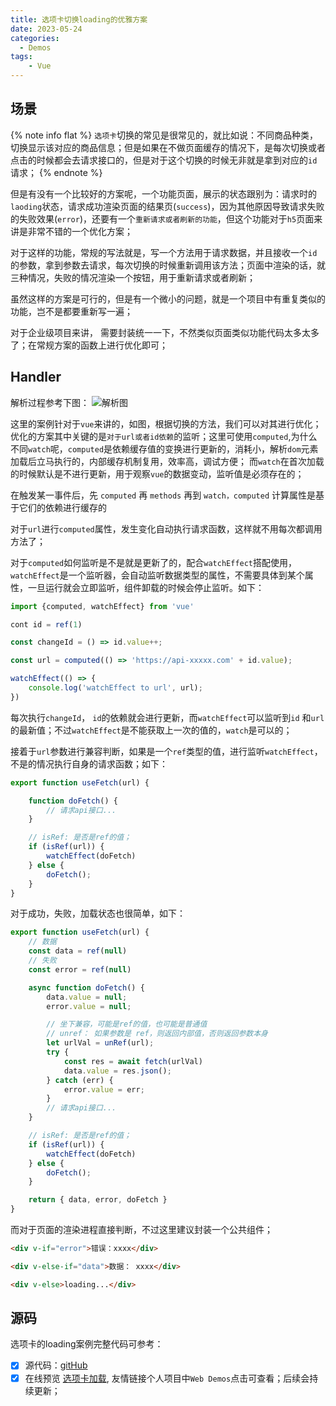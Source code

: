 ```yaml
---
title: 选项卡切换loading的优雅方案
date: 2023-05-24
categories:
  - Demos
tags:
    - Vue
---
```


## 场景

{% note info flat %}
`选项卡`切换的常见是很常见的，就比如说：不同商品种类，切换显示该对应的商品信息；但是如果在不做页面缓存的情况下，是每次切换或者点击的时候都会去请求接口的，但是对于这个切换的时候无非就是拿到对应的`id`请求；
{% endnote %}

但是有没有一个比较好的方案呢，一个功能页面，展示的状态跟别为：请求时的`laoding`状态，请求成功渲染页面的结果页(`success`)，因为其他原因导致请求失败的失败效果(`error`)，还要有一个`重新请求或者刷新的功能`，但这个功能对于`h5`页面来讲是非常不错的一个优化方案；

对于这样的功能，常规的写法就是，写一个方法用于请求数据，并且接收一个`id`的参数，拿到参数去请求，每次切换的时候重新调用该方法；页面中渲染的话，就三种情况，失败的情况渲染一个按钮，用于重新请求或者刷新；

虽然这样的方案是可行的，但是有一个微小的问题，就是一个项目中有重复类似的功能，岂不是都要重新写一遍；

对于企业级项目来讲， 需要封装统一一下，不然类似页面类似功能代码太多太多了；在常规方案的函数上进行优化即可；

## Handler

解析过程参考下图：
![解析图](https://qiniu.wangxiaoze.wang/hexo-blog/tabs_loading.png)


这里的案例针对于`vue`来讲的，如图，根据切换的方法，我们可以对其进行优化；优化的方案其中关键的是`对于url或者id依赖`的监听；这里可使用`computed`,为什么不同`watch`呢，`computed`是依赖缓存值的变换进行更新的，消耗小，解析`dom`元素加载后立马执行的，内部缓存机制复用，效率高，调试方便； 而`watch`在首次加载的时候默认是不进行更新，用于观察`vue`的数据变动，监听值是必须存在的；

在触发某一事件后，先 `computed` 再 `methods` 再到 `watch，computed` 计算属性是基于它们的依赖进行缓存的

对于`url`进行`computed`属性，发生变化自动执行请求函数，这样就不用每次都调用方法了；

对于`computed`如何监听是不是就是更新了的，配合`watchEffect`搭配使用，`watchEffect`是一个监听器，会自动监听数据类型的属性，不需要具体到某个属性，一旦运行就会立即监听，组件卸载的时候会停止监听。如下：

``` js
import {computed, watchEffect} from 'vue'

cont id = ref(1)

const changeId = () => id.value++;

const url = computed(() => 'https://api-xxxxx.com' + id.value);

watchEffect(() => {
    console.log('watchEffect to url', url);
})

```

每次执行`changeId`， `id`的依赖就会进行更新，而`watchEffect`可以监听到`id` 和`url`的最新值；不过`watchEffect`是不能获取上一次的值的，`watch`是可以的；

接着于`url`参数进行兼容判断，如果是一个`ref`类型的值，进行监听`watchEffect`，不是的情况执行自身的请求函数；如下：

``` js
export function useFetch(url) {

    function doFetch() {
        // 请求api接口...
    }

    // isRef: 是否是ref的值；
    if (isRef(url)) {
        watchEffect(doFetch)
    } else {
        doFetch();
    }
}

```

对于成功，失败，加载状态也很简单，如下：

``` js
export function useFetch(url) {
    // 数据
    const data = ref(null)
    // 失败
    const error = ref(null)

    async function doFetch() {
        data.value = null;
        error.value = null;

        // 坐下兼容，可能是ref的值，也可能是普通值
        // unref： 如果参数是 ref，则返回内部值，否则返回参数本身
        let urlVal = unRef(url);
        try {
            const res = await fetch(urlVal)
            data.value = res.json();
        } catch (err) {
            error.value = err;
        }
        // 请求api接口...
    }

    // isRef: 是否是ref的值；
    if (isRef(url)) {
        watchEffect(doFetch)
    } else {
        doFetch();
    }

    return { data, error, doFetch }
}

```

而对于页面的渲染进程直接判断，不过这里建议封装一个公共组件；

``` html
<div v-if="error">错误：xxxx</div>

<div v-else-if="data">数据： xxxx</div>

<div v-else>loading...</div>

```

## 源码

选项卡的loading案例完整代码可参考：

- [x] 源代码：[gitHub](https://github.com/wangxiaoze-view/web-demos/tree/main/src/views/vue/tabLoading) 
- [x] 在线预览 [选项卡加载](https://web-demos.wangxiaoze.wang/#/vue/tabsLoading), 友情链接个人项目中`Web Demos`点击可查看；后续会持续更新；
